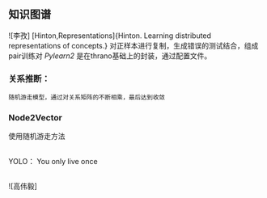 ## 知识图谱
![李孜]
[Hinton,Representations]{Hinton. Learning distributed representations of concepts.}
对正样本进行复制，生成错误的测试结合，组成pair训练对
*Pylearn2* 是在thrano基础上的封装，通过配置文件。
### 关系推断：
    随机游走模型，通过对关系矩阵的不断相乘，最后达到收敛

### Node2Vector
使用随机游走方法


## 
YOLO： You only live once
##
![高伟毅]


